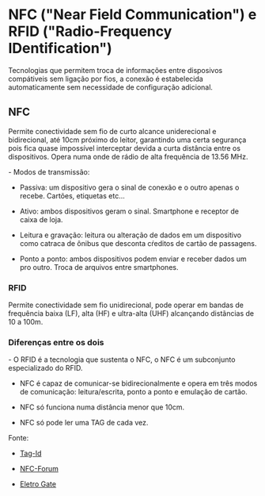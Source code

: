 # NFC ("Near Field Communication") e RFID ("Radio-Frequency IDentification")   
   
<p>
    Tecnologias que permitem troca de informações entre disposivos compátiveis sem ligação por fios, a conexão é estabelecida automaticamente sem necessidade de configuração adicional.
</p> 
  
 ## NFC
 <p>
 Permite conectividade sem fio de curto alcance uniderecional e bidirecional, até 10cm próximo do leitor, garantindo uma certa segurança pois fica quase impossível interceptar devida a curta distância entre os dispositivos. Opera numa onde de rádio de alta frequência de 13.56 MHz.
 </p>

<p> 
  - Modos de transmissão:

  - Passiva: um dispositivo gera o sinal de conexão e o outro apenas o recebe. Cartões, etiquetas etc...

  - Ativo: ambos dispositivos geram o sinal. Smartphone e receptor de caixa de loja.

  - Leitura e gravação: leitura ou alteração de dados em um dispositivo como catraca de ônibus que desconta cŕeditos de cartão de passagens.

  - Ponto a ponto: ambos dispositivos podem enviar e receber dados um pro outro. Troca de arquivos entre smartphones.

</p> 

 ### RFID
 <p>
 Permite conectividade sem fio unidirecional, pode operar em bandas de frequência baixa (LF), alta (HF) e ultra-alta (UHF) alcançando distãncias de 10 a 100m. 

 </p>

 ### Diferenças entre os dois
 <p>
  -  O RFID é a tecnologia que sustenta o NFC, o NFC é um subconjunto especializado do RFID.

  - NFC é capaz de comunicar-se bidirecionalmente e opera em três modos de comunicação: leitura/escrita, ponto a ponto e emulação de cartão.

  - NFC só funciona numa distância menor que 10cm.

  - NFC só pode ler uma TAG de cada vez.
 </p>
 
Fonte:
 <p>
   
 - [Tag-Id](https://www.tag-id.com.br/blog/rfid-vs-nfc)
   
 - [NFC-Forum](https://nfc-forum.org)

 - [Eletro Gate](https://blog.eletrogate.com/guia-basico-da-nfc-para-arduino)
 
</p>

  
